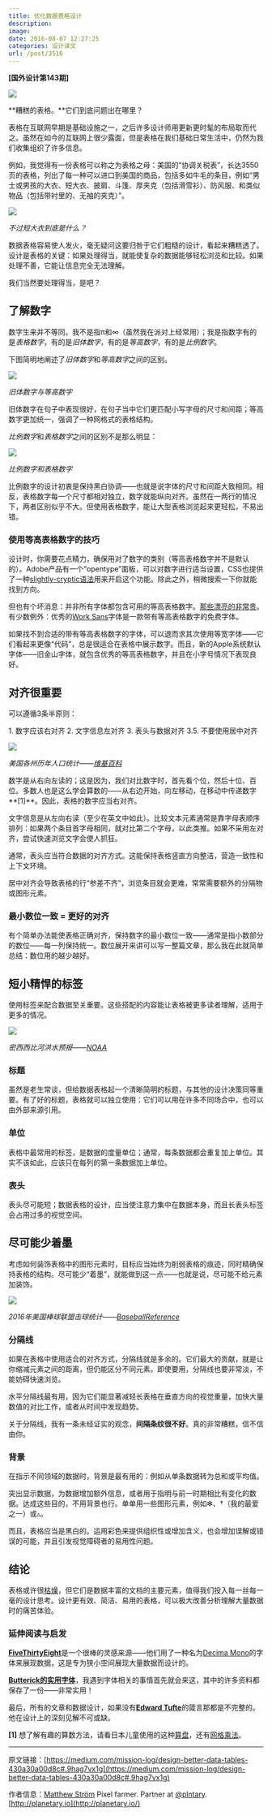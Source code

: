 ```yaml
---
title: 优化数据表格设计
description: 
image: 
date: 2016-08-07 12:27:25
categories: 设计译文
url: /post/3516
---
```


**[国外设计第143期]**

![](https://cdn.victor42.work/posts/2016-08/08-05/1-WtQpQLwaycWzGw-6rMDc2Q.png)

**糟糕的表格。**它们到底问题出在哪里？

表格在互联网早期是基础设施之一，之后许多设计师用更新更时髦的布局取而代之。虽然在如今的互联网上很少露面，但是表格在我们基础日常生活中，仍然为我们收集组织了许多信息。

例如，我觉得有一份表格可以称之为表格之母：美国的“协调关税表”，长达3550页的表格，列出了每一种可以进口到美国的商品，包括多如牛毛的条目，例如“男士或男孩的大衣、短大衣、披肩、斗篷、厚夹克（包括滑雪衫）、防风服、和类似物品（包括带衬里的、无袖的夹克）”。

![](https://cdn.victor42.work/posts/2016-08/08-05/1-NoYxEosGh6slPJUUPE1buw.png)

*不过短大衣到底是什么？*

数据表格容易使人发火，毫无疑问这要归咎于它们粗糙的设计，看起来糟糕透了。设计是表格的关键：如果处理得当，就能使复杂的数据能够轻松浏览和比较。如果处理不善，它能让信息完全无法理解。

我们当然要处理得当，是吧？

## 了解数字

数字生来并不等同。我不是指π和∞（虽然我在派对上经常用）；我是指数字有的是*表格数字*，有的是*旧体数字*，有的是*等高数字*，有的是*比例数字*。

下图简明地阐述了*旧体数字*和*等高数字*之间的区别。

![](https://cdn.victor42.work/posts/2016-08/08-05/1-xWe8Z0-KdRwoncgUtIWG7g.png)

*旧体数字与等高数字*

旧体数字在句子中表现很好，在句子当中它们更匹配小写字母的尺寸和间距；等高数字更加统一，强调了一种网格式的表格结构。

*比例数字*和*表格数字*之间的区别不是那么明显：

![](https://cdn.victor42.work/posts/2016-08/08-05/1-Xj1N2kM1uKC58kRYGxehag.png)

*比例数字和表格数字*

比例数字的设计初衷是保持黑白协调——也就是说字体的尺寸和间距大致相同。相反，表格数字每一个尺寸都相对独立，数字就能纵向对齐。虽然在一两行的情况下，两者区别似乎不大。但使用表格数字，能让大型表格浏览起来更轻松，不易出错。

### 使用等高表格数字的技巧

设计时，你需要花点精力，确保用对了数字的类别（等高表格数字并不是默认的）。Adobe产品有一个“opentype”面板，可以对数字进行适当设置，CSS也提供了一种[slightly-cryptic语法](https://css-tricks.com/almanac/properties/f/font-feature-settings/)用来开启这个功能。除此之外，稍微搜索一下你就能找到方向。

但也有个坏消息：并非所有字体都包含可用的等高表格数字。[那些漂亮的非常贵](https://www.myfonts.com/fonts/fontfont/ff-meta/)。有少数例外：优秀的[Work Sans](https://fonts.google.com/specimen/Work+Sans)字体是一款带有等高表格数字的免费字体。

如果找不到合适的带有等高表格数字的字体，可以退而求其次使用等宽字体——它们看起来更像“代码”，总是很适合在表格中展示数字。而且，新的Apple系统默认字体——旧金山字体，就包含优秀的等高表格数字，并且在小字号情况下表现良好。

## 对齐很重要

可以遵循3条半原则：

1\. 数字应该右对齐
2\. 文字信息左对齐
3\. 表头与数据对齐
3.5. 不要使用居中对齐

![](https://cdn.victor42.work/posts/2016-08/08-05/1-ReTh9L-cl-QStJVAUVqejA.png)

*美国各州历年人口统计——[维基百科](https://en.wikipedia.org/wiki/List_of_U.S._states_by_historical_population)*

数字是从右向左读的；这是因为，我们对比数字时，首先看个位，然后十位、百位。多数人也是这么学会算数的——从右边开始，向左移动，在移动中传递数字**[1]**。因此，表格的数字应当右对齐。

文字信息是从左向右读（至少在英文中如此）。比较文本元素通常是靠字母表顺序排列：如果两个条目首字母相同，就对比第二个字母，以此类推。如果不采用左对齐，尝试快速浏览文字会使人抓狂。

通常，表头应当符合数据的对齐方式。这能保持表格竖直方向整洁，营造一致性和上下文环境。

居中对齐会导致表格的行“参差不齐”，浏览条目就会更难，常常需要额外的分隔物或图形元素。

### 最小数位一致 = 更好的对齐

有个简单办法能使表格正确对齐，保持数字的最小数位一致——通常是指小数部分的数位——每一列保持统一。数位展开来讲可以写一整篇文章，那么我在此就简单总结：数位用的越少越好。

## 短小精悍的标签

使用标签来配合数据至关重要。这些搭配的内容能让表格被更多读者理解，适用于更多的情况。

![](https://cdn.victor42.work/posts/2016-08/08-05/1-na9P5f323Pi8sI-kpvLs9w.png)

*密西西比河洪水预报——[NOAA](http://www.srh.noaa.gov/lmrfc/?n=lmrfc-mississippiandohioriverforecast)*

### 标题

虽然是老生常谈，但给数据表格起一个清晰简明的标题，与其他的设计决策同等重要。有了好的标题，表格就可以独立使用：它们可以用在许多不同场合中，也可以由外部来源引用。

### 单位

表格中最常用的标签，是数据的度量单位；通常，每条数据都会重复加上单位。其实不该如此，应该只在每列的第一条数据加上单位。

### 表头

表头尽可能短；数据表格的设计，应当使注意力集中在数据本身，而且长表头标签会占用过多的视觉空间。

## 尽可能少着墨

考虑如何装饰表格中的图形元素时，目标应当始终为削弱表格的痕迹，同时精确保持表格的结构。尽可能少“着墨”，就能做到这一点——也就是说，尽可能不给元素加装饰。

![](https://cdn.victor42.work/posts/2016-08/08-05/1-71B5i6rZMMsryN0pDwuXzw.png)

*2016年美国棒球联盟击球统计——[BaseballReference](http://www.baseball-reference.com/leagues/NL/2016.shtml)*

### 分隔线

如果在表格中使用适合的对齐方式，分隔线就是多余的。它们最大的贡献，就是让你缩减元素之间的距离，但仍能区分不同元素。即使要用，分隔线也要非常淡，不能妨碍快速浏览。

水平分隔线最有用，因为它们能显著减轻长表格在垂直方向的视觉重量，加快大量数值的对比工作，或者从时间中发现趋势。

关于分隔线，我有一条未经证实的观念，**间隔条纹很不好**。真的非常糟糕，信不信由你。

### 背景

在指示不同领域的数据时，背景是最有用的：例如从单条数据转为总和或平均值。

突出显示数据，为数据增加额外信息，或者用于指明与前一时期相比有变化的数据。达成这些目的，不用背景也行。单单用一些图形元素，例如✻、†（我的最爱之一）或▵。

而且，表格应当是黑白的。运用彩色来提供组织性或增加含义，也会增加误解或错误的可能，并且引发视觉障碍者的易用性问题。

## 结论

表格或许很[枯燥](https://medium.com/mission-log/well-designed-interfaces-look-boring-568faa4559e0#.e6301amez)，但它们是数据丰富的文档的主要元素，值得我们投入每一丝每一毫的设计思考。设计更有效、简洁、易用的表格，可以极大改善分析理解大量数据时的痛苦体验。

### 延伸阅读与启发

[**FiveThirtyEight**](http://fivethirtyeight.com/features/the-rise-and-rise-of-nneka-ogwumike/)是一个很棒的灵感来源——他们用了一种名为[Decima Mono](https://www.myfonts.com/fonts/tipografiaramis/decima-mono/)的字体来展现数据，这是专为狭小空间展现大量数据而设计的。

[**Butterick的实用字体**](http://practicaltypography.com/)，我遇到字体相关的事情首先就会来这，其中的许多资料都保存了一份——非常实用！

最后，所有的文章和数据设计，如果没有[**Edward Tufte**](http://www.edwardtufte.com/bboard/q-and-a-fetch-msg?msg_id=00041I)的箴言那都是不完整的。他在设计上的深刻见解不可或缺。

**[1]** 想了解有趣的算数方法，请看日本儿童使用的这种[算盘](https://www.youtube.com/watch?v=Px_hvzYS3_Y)，还有[网格乘法](https://www.khanacademy.org/math/arithmetic/multiplication-division/lattice-multiplication/v/lattice-multiplication)。

---

原文链接：[https://medium.com/mission-log/design-better-data-tables-430a30a00d8c#.9hag7vx1g](https://medium.com/mission-log/design-better-data-tables-430a30a00d8c#.9hag7vx1g)

作者信息：[Matthew Ström](https://medium.com/@ilikescience?source=post_header_lockup)
Pixel farmer. Partner at [@plntary](http://twitter.com/plntary). [http://planetary.io](http://planetary.io/)